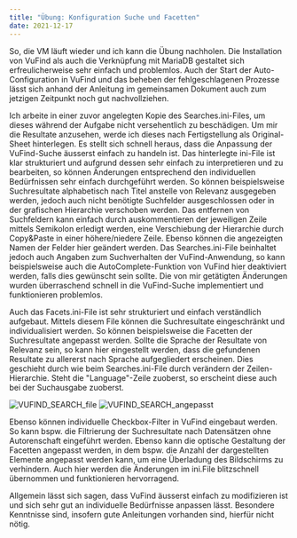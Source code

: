 ```yaml
---
title: "Übung: Konfiguration Suche und Facetten"
date: 2021-12-17  
---
```

So, die VM läuft wieder und ich kann die Übung nachholen. Die Installation von VuFind als auch die Verknüpfung mit MariaDB gestaltet sich erfreulicherweise sehr einfach und problemlos. Auch der Start der Auto-Configuration in VuFind und das beheben der fehlgeschlagenen Prozesse lässt sich anhand der Anleitung im gemeinsamen Dokument auch zum jetzigen Zeitpunkt noch gut nachvollziehen. 

Ich arbeite in einer zuvor angelegten Kopie des Searches.ini-Files, um dieses während der Aufgabe nicht versehentlich zu beschädigen. Um mir die Resultate anzusehen, werde ich dieses nach Fertigstellung als Original-Sheet hinterlegen. Es stellt sich schnell heraus, dass die Anpassung der VuFind-Suche äusserst einfach zu handeln ist. Das hinterlegte ini-File ist klar strukturiert und aufgrund dessen sehr einfach zu interpretieren und zu bearbeiten, so können Änderungen entsprechend den individuellen Bedürfnissen sehr einfach durchgeführt werden. So können beispielsweise Suchresultate alphabetisch nach Titel anstelle von Relevanz ausgegeben werden, jedoch auch nicht benötigte Suchfelder ausgeschlossen oder in der grafischen Hierarchie verschoben werden. Das entfernen von Suchfeldern kann einfach durch auskommentieren der jeweiligen Zeile mittels Semikolon erledigt werden, eine Verschiebung der Hierarchie durch Copy&Paste in einer höhere/niedere Zeile. Ebenso können die angezeigten Namen der Felder hier geändert werden. Das Searches.ini-File beinhaltet jedoch auch Angaben zum Suchverhalten der VuFind-Anwendung, so kann beispielsweise auch die AutoComplete-Funktion von VuFind hier deaktiviert werden, falls dies gewünscht sein sollte. Die von mir getätigten Änderungen wurden überraschend schnell in die VuFind-Suche implementiert und funktionieren problemlos.

Auch das Facets.ini-File ist sehr strukturiert und einfach verständlich aufgebaut. Mittels diesem File können die Suchresultate eingeschränkt und individualisiert werden. So können beispielsweise die Facetten der Suchresultate angepasst werden. Sollte die Sprache der Resultate von Relevanz sein, so kann hier eingestellt werden, dass die gefundenen Resultate zu allererst nach Sprache aufgegliedert erscheinen. Dies geschieht durch wie beim Searches.ini-File durch verändern der Zeilen-Hierarchie. Steht die "Language"-Zeile zuoberst, so erscheint diese auch bei der Suchausgabe zuoberst. 

![VUFIND_SEARCH_file](https://user-images.githubusercontent.com/91458246/147827300-acf69eac-e16f-4156-bf92-559324dd0781.PNG)
![VUFIND_SEARCH_angepasst](https://user-images.githubusercontent.com/91458246/147827317-8cc08cff-2912-4d8a-a980-241f2d485a94.PNG)

Ebenso können individuelle Checkbox-Filter in VuFind eingebaut werden. So kann bspw. die Filtrierung der Suchresultate nach Datensätzen ohne Autorenschaft eingeführt werden. Ebenso kann die optische Gestaltung der Facetten angepasst werden, in dem bspw. die Anzahl der dargestellten Elemente angepasst werden kann, um eine Überladung des Bildschirms zu verhindern. Auch hier werden die Änderungen im ini.File blitzschnell übernommen und funktionieren hervorragend. 

Allgemein lässt sich sagen, dass VuFind äusserst einfach zu modifizieren ist und sich sehr gut an individuelle Bedürfnisse anpassen lässt. Besondere Kenntnisse sind, insofern gute Anleitungen vorhanden sind, hierfür nicht nötig. 
